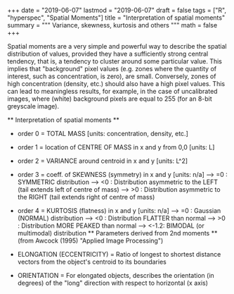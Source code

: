 +++
date = "2019-06-07"
lastmod = "2019-06-07"
draft = false
tags = ["R", "hyperspec", "Spatial Moments"]
title = "Interpretation of spatial moments"
summary = """
Variance, skewness, kurtosis and others
"""
math = false
+++

Spatial moments are a very simple and powerful way to describe the spatial distribution of values, provided they have a sufficiently strong central tendency, that is, a tendency to cluster around some particular value. This implies that "background" pixel values (e.g. zones where the quantity of interest, such as concentration, is zero), are small. Conversely, zones of high concentration (density, etc.) should also have a high pixel values. This can lead to meaningless results, for example, in the case of uncalibrated images, where (white) background pixels are equal to 255 (for an 8-bit greyscale image).

** Interpretation of spatial moments **

* order 0 = TOTAL MASS [units: concentration, density, etc.]
* order 1 = location of CENTRE OF MASS in x and y from 0,0 [units: L]
* order 2 = VARIANCE around centroid in x and y [units: L^2]
* order 3 = coeff. of SKEWNESS (symmetry) in x and y [units: n/a]
--> =0 : SYMMETRIC distribution
--> <0 : Distribution asymmetric to the LEFT
(tail extends left of centre of mass)
--> >0 : Distribution asymmetric to the RIGHT
(tail extends right of centre of mass)
* order 4 = KURTOSIS (flatness) in x and y [units: n/a]
--> =0 : Gaussian (NORMAL) distribution
--> <0 : Distribution FLATTER than normal
--> >0 : Distribution MORE PEAKED than normal
--> <-1.2: BIMODAL (or multimodal) distribution
** Parameters derived from 2nd moments ** (from Awcock (1995)
"Applied Image Processing")

* ELONGATION (ECCENTRICITY) = Ratio of longest to shortest
distance vectors from the object's centroid to its boundaries
* ORIENTATION = For elongated objects, describes the
orientation (in degrees) of the "long" direction with
respect to horizontal (x axis)

